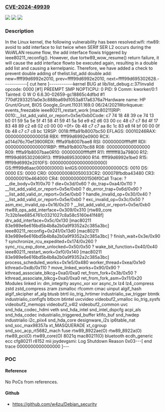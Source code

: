 ### [CVE-2024-49939](https://cve.mitre.org/cgi-bin/cvename.cgi?name=CVE-2024-49939)
![](https://img.shields.io/static/v1?label=Product&message=Linux&color=blue)
![](https://img.shields.io/static/v1?label=Version&message=e3ec7017f6a2%3C%20b04650b5a999%20&color=brighgreen)
![](https://img.shields.io/static/v1?label=Vulnerability&message=n%2Fa&color=brighgreen)

### Description

In the Linux kernel, the following vulnerability has been resolved:wifi: rtw89: avoid to add interface to list twice when SERIf SER L2 occurs during the WoWLAN resume flow, the add interface flowis triggered by ieee80211_reconfig(). However, due tortw89_wow_resume() return failure, it will cause the add interface flowto be executed again, resulting in a double add list and causing a kernelpanic. Therefore, we have added a check to prevent double adding of thelist.list_add double add: new=ffff99d6992e2010, prev=ffff99d6992e2010, next=ffff99d695302628.------------[ cut here ]------------kernel BUG at lib/list_debug.c:37!invalid opcode: 0000 [#1] PREEMPT SMP NOPTICPU: 0 PID: 9 Comm: kworker/0:1 Tainted: G        W  O       6.6.30-02659-gc18865c4dfbd #1 770df2933251a0e3c888ba69d1053a817a6376a7Hardware name: HP Grunt/Grunt, BIOS Google_Grunt.11031.169.0 06/24/2021Workqueue: events_freezable ieee80211_restart_work [mac80211]RIP: 0010:__list_add_valid_or_report+0x5e/0xb0Code: c7 74 18 48 39 ce 74 13 b0 01 59 5a 5e 5f 41 58 41 59 41 5a 5d e9 e2 d6 03 00 cc 48 c7 c7 8d 4f 17 83 48 89 c2 e8 02 c0 00 00 <0f> 0b 48 c7 c7 aa 8c 1c 83 e8 f4 bf 00 00 0f 0b 48 c7 c7 c8 bc 12RSP: 0018:ffffa91b8007bc50 EFLAGS: 00010246RAX: 0000000000000058 RBX: ffff99d6992e0900 RCX: a014d76c70ef3900RDX: ffffa91b8007bae8 RSI: 00000000ffffdfff RDI: 0000000000000001RBP: ffffa91b8007bc88 R08: 0000000000000000 R09: ffffa91b8007bae0R10: 00000000ffffdfff R11: ffffffff83a79800 R12: ffff99d695302060R13: ffff99d695300900 R14: ffff99d6992e1be0 R15: ffff99d6992e2010FS:  0000000000000000(0000) GS:ffff99d6aac00000(0000) knlGS:0000000000000000CS:  0010 DS: 0000 ES: 0000 CR0: 0000000080050033CR2: 000078fbdba43480 CR3: 000000010e464000 CR4: 00000000001506f0Call Trace: <TASK> ? __die_body+0x1f/0x70 ? die+0x3d/0x60 ? do_trap+0xa4/0x110 ? __list_add_valid_or_report+0x5e/0xb0 ? do_error_trap+0x6d/0x90 ? __list_add_valid_or_report+0x5e/0xb0 ? handle_invalid_op+0x30/0x40 ? __list_add_valid_or_report+0x5e/0xb0 ? exc_invalid_op+0x3c/0x50 ? asm_exc_invalid_op+0x16/0x20 ? __list_add_valid_or_report+0x5e/0xb0 rtw89_ops_add_interface+0x309/0x310 [rtw89_core 7c32b1ee6854761c0321027c8a58c5160e41f48f] drv_add_interface+0x5c/0x130 [mac80211 83e989e6e616bd5b4b8a2b0a9f9352a2c385a3bc] ieee80211_reconfig+0x241/0x13d0 [mac80211 83e989e6e616bd5b4b8a2b0a9f9352a2c385a3bc] ? finish_wait+0x3e/0x90 ? synchronize_rcu_expedited+0x174/0x260 ? sync_rcu_exp_done_unlocked+0x50/0x50 ? wake_bit_function+0x40/0x40 ieee80211_restart_work+0xf0/0x140 [mac80211 83e989e6e616bd5b4b8a2b0a9f9352a2c385a3bc] process_scheduled_works+0x1e5/0x480 worker_thread+0xea/0x1e0 kthread+0xdb/0x110 ? move_linked_works+0x90/0x90 ? kthread_associate_blkcg+0xa0/0xa0 ret_from_fork+0x3b/0x50 ? kthread_associate_blkcg+0xa0/0xa0 ret_from_fork_asm+0x11/0x20 </TASK>Modules linked in: dm_integrity async_xor xor async_tx lz4 lz4_compress zstd zstd_compress zram zsmalloc rfcomm cmac uinput algif_hash algif_skcipher af_alg btusb btrtl iio_trig_hrtimer industrialio_sw_trigger btmtk industrialio_configfs btbcm btintel uvcvideo videobuf2_vmalloc iio_trig_sysfs videobuf2_memops videobuf2_v4l2 videobuf2_common uvc snd_hda_codec_hdmi veth snd_hda_intel snd_intel_dspcfg acpi_als snd_hda_codec industrialio_triggered_buffer kfifo_buf snd_hwdep industrialio i2c_piix4 snd_hda_core designware_i2s ip6table_nat snd_soc_max98357a xt_MASQUERADE xt_cgroup snd_soc_acp_rt5682_mach fuse rtw89_8922ae(O) rtw89_8922a(O) rtw89_pci(O) rtw89_core(O) 8021q mac80211(O) bluetooth ecdh_generic ecc cfg80211 r8152 mii joydevgsmi: Log Shutdown Reason 0x03---[ end trace 0000000000000000 ]---

### POC

#### Reference
No PoCs from references.

#### Github
- https://github.com/w4zu/Debian_security

